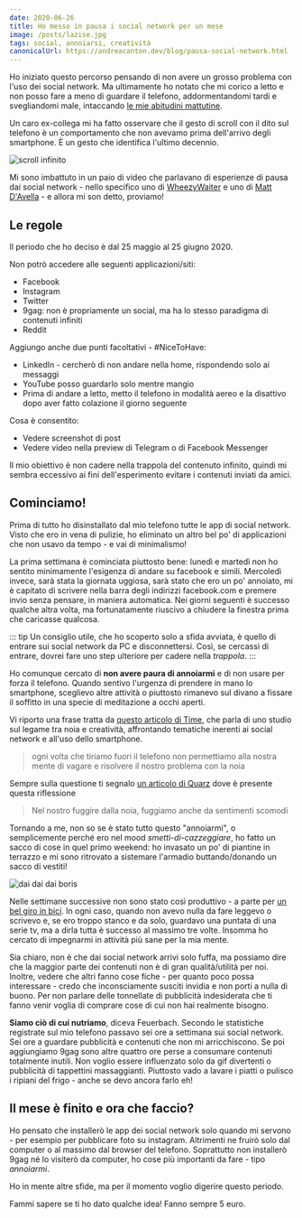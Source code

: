 ```yaml
---
date: 2020-06-26
title: Ho messo in pausa i social network per un mese
image: /posts/lazise.jpg
tags: social, annoiarsi, creatività
canonicalUrl: https://andreacanton.dev/blog/pausa-social-network.html
---
```


Ho iniziato questo percorso pensando di non avere un grosso problema con l'uso dei social network. Ma ultimamente ho notato che mi corico a letto e non posso fare a meno di guardare il telefono, addormentandomi tardi e svegliandomi male, intaccando [le mie abitudini mattutine](/blog/abitudini-mattutine.html).

Un caro ex-collega mi ha fatto osservare che il gesto di scroll con il dito sul telefono è un comportamento che non avevamo prima dell'arrivo degli smartphone. È un gesto che identifica l'ultimo decennio.

![scroll infinito](https://media.giphy.com/media/MY15rWOHbmfsAwhBBE/giphy.gif)

Mi sono imbattuto in un paio di video che parlavano di esperienze di pausa dai social network - nello specifico uno di [WheezyWaiter](https://www.youtube.com/watch?v=ve37Bg4-hPc) e uno di [Matt D'Avella](https://www.youtube.com/watch?v=cNFdjP_F9sU) - e allora mi son detto, proviamo!

## Le regole

Il periodo che ho deciso è dal 25 maggio al 25 giugno 2020.

Non potrò accedere alle seguenti applicazioni/siti:

- Facebook
- Instagram
- Twitter
- 9gag: non è propriamente un social, ma ha lo stesso paradigma di contenuti infiniti
- Reddit

Aggiungo anche due punti facoltativi - #NiceToHave:

- LinkedIn - cercherò di non andare nella home, rispondendo solo ai messaggi
- YouTube posso guardarlo solo mentre mangio
- Prima di andare a letto, metto il telefono in modalità aereo e la disattivo dopo aver fatto colazione il giorno seguente

Cosa è consentito:

- Vedere screenshot di post
- Vedere video nella preview di Telegram o di Facebook Messenger

Il mio obiettivo è non cadere nella trappola del contenuto infinito, quindi mi sembra eccessivo ai fini dell'esperimento evitare i contenuti inviati da amici.

## Cominciamo!

Prima di tutto ho disinstallato dal mio telefono tutte le app di social network. Visto che ero in vena di pulizie, ho eliminato un altro bel po' di applicazioni che non usavo da tempo - e vai di minimalismo!

La prima settimana è cominciata piuttosto bene: lunedì e martedì non ho sentito minimamente l'esigenza di andare su facebook e simili. Mercoledì invece, sarà stata la giornata uggiosa, sarà stato che ero un po' annoiato, mi è capitato di scrivere nella barra degli indirizzi facebook.com e premere invio senza pensare, in maniera automatica. Nei giorni seguenti è successo qualche altra volta, ma fortunatamente riuscivo a chiudere la finestra prima che caricasse qualcosa.

::: tip
Un consiglio utile, che ho scoperto solo a sfida avviata, è quello di entrare sui social network da PC e disconnettersi. Così, se cercassi di entrare, dovrei fare uno step ulteriore per cadere nella _trappola_.
:::

Ho comunque cercato di **non avere paura di annoiarmi** e di non usare per forza il telefono. Quando sentivo l'urgenza di prendere in mano lo smartphone, sceglievo altre attività o piuttosto rimanevo sul divano a fissare il soffitto in una specie di meditazione a occhi aperti.

Vi riporto una frase tratta da [questo articolo di Time](https://time.com/5480002/benefits-of-boredom/), che parla di uno studio sul legame tra noia e creatività, affrontando tematiche inerenti ai social network e all'uso dello smartphone.

> ogni volta che tiriamo fuori il telefono non permettiamo alla nostra mente di vagare e risolvere il nostro problema con la noia

Sempre sulla questione ti segnalo [un articolo di Quarz](https://qz.com/1020976/the-scientific-link-between-boredom-and-creativity/) dove è presente questa riflessione

> Nel nostro fuggire dalla noia, fuggiamo anche da sentimenti scomodi

Tornando a me, non so se è stato tutto questo "annoiarmi", o semplicemente perché ero nel mood _smetti-di-cazzeggiare_, ho fatto un sacco di cose in quel primo weekend: ho invasato un po' di piantine in terrazzo e mi sono ritrovato a sistemare l'armadio buttando/donando un sacco di vestiti!

![dai dai dai boris](https://www.serialminds.com/wp-content/uploads/2016/03/dai-dai-dai.gif)

Nelle settimane successive non sono stato così produttivo - a parte per [un bel giro in bici](https://www.strava.com/activities/3648096604). In ogni caso, quando non avevo nulla da fare leggevo o scrivevo e, se ero troppo stanco e da solo, guardavo una puntata di una serie tv, ma a dirla tutta è successo al massimo tre volte. Insomma ho cercato di impegnarmi in attività più sane per la mia mente.

Sia chiaro, non è che dai social network arrivi solo fuffa, ma possiamo dire che la maggior parte dei contenuti non è di gran qualità/utilità per noi. Inoltre, vedere che altri fanno cose fiche - per quanto poco possa interessare - credo che inconsciamente susciti invidia e non porti a nulla di buono. Per non parlare delle tonnellate di pubblicità indesiderata che ti fanno venir voglia di comprare cose di cui non hai realmente bisogno.

**Siamo ciò di cui nutriamo**, diceva Feuerbach. Secondo le statistiche registrate sul mio telefono passavo sei ore a settimana sui social network. Sei ore a guardare pubblicità e contenuti che non mi arricchiscono. Se poi aggiungiamo 9gag sono altre quattro ore perse a consumare contenuti totalmente inutili. Non voglio essere influenzato solo da gif divertenti o pubblicità di tappettini massaggianti. Piuttosto vado a lavare i piatti o pulisco i ripiani del frigo - anche se devo ancora farlo eh!

## Il mese è finito e ora che faccio?

Ho pensato che installerò le app dei social network solo quando mi servono - per esempio per pubblicare foto su instagram. Altrimenti ne fruirò solo dal computer o al massimo dal browser del telefono. Soprattutto non installerò 9gag né lo visiterò da computer, ho cose più importanti da fare - tipo _annoiarmi_.

Ho in mente altre sfide, ma per il momento voglio digerire questo periodo.

Fammi sapere se ti ho dato qualche idea!
Fanno sempre 5 euro.
